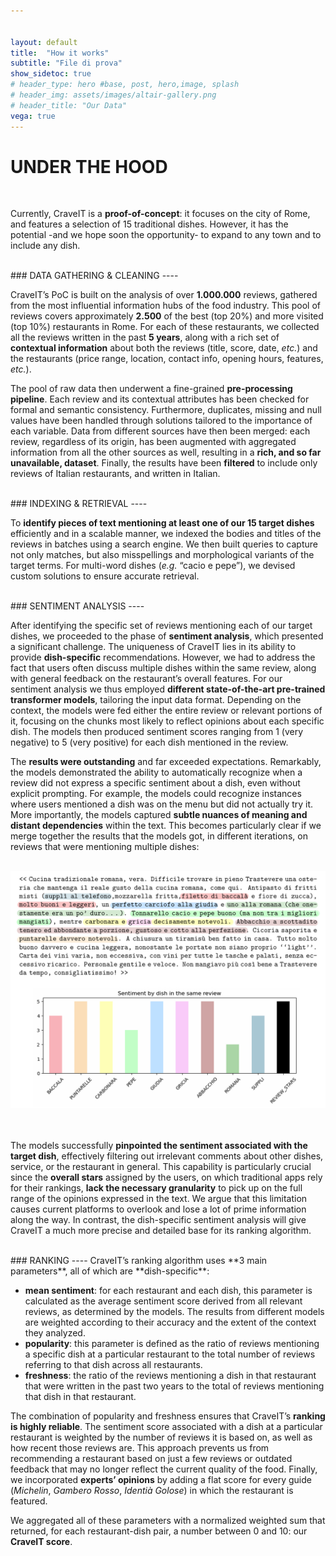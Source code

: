 ```yaml
---


layout: default
title:  "How it works"
subtitle: "File di prova"
show_sidetoc: true
# header_type: hero #base, post, hero,image, splash
# header_img: assets/images/altair-gallery.png
# header_title: "Our Data"
vega: true
---
```



# **UNDER THE HOOD**

<br>

Currently, CraveIT is a **proof-of-concept**: it focuses on the city of Rome, and features a selection of 15 traditional dishes. However, it has the potential -and we hope soon the opportunity- to expand to any town and to include any dish.

<br>
### DATA GATHERING & CLEANING
----

CraveIT’s PoC is built on the analysis of over **1.000.000** reviews, gathered from the most influential information hubs of the food industry. This pool of reviews covers approximately **2.500** of the best (top 20%) and more visited (top 10%) restaurants in Rome. For each of these restaurants, we collected all the reviews written in the past **5 years**, along with a rich set of **contextual information** about both the reviews (title, score, date, <i>etc.</i>) and the restaurants (price range, location, contact info, opening hours, features, <i>etc.</i>).

The pool of raw data then underwent a fine-grained **pre-processing pipeline**. Each review and its contextual attributes has been checked for formal and semantic consistency. Furthermore, duplicates, missing and null values have been handled through solutions tailored to the importance of each variable.
Data from different sources have then been merged: each review, regardless of its origin, has been augmented with aggregated information from all the other sources as well, resulting in a **rich, and so far unavailable, dataset**.
Finally, the results have been **filtered** to include only reviews of Italian restaurants, and written in Italian.

<br>
### INDEXING & RETRIEVAL
----

To **identify pieces of text mentioning at least one of our 15 target dishes** efficiently and in a scalable manner, we indexed the bodies and titles of the reviews in batches using a search engine. We then built queries to capture not only matches, but also misspellings and morphological variants of the target terms. For multi-word dishes (<i>e.g.</i> “cacio e pepe”), we devised custom solutions to ensure accurate retrieval. 

<br>
### SENTIMENT ANALYSIS
----

After identifying the specific set of reviews mentioning each of our target dishes, we proceeded to the phase of **sentiment analysis**, which presented a significant challenge. The uniqueness of CraveIT lies in its ability to provide **dish-specific** recommendations. However, we had to address the fact that users often discuss multiple dishes within the same review, along with general feedback on the restaurant’s overall features. For our sentiment analysis we thus employed **different state-of-the-art pre-trained transformer models**, tailoring the input data format. Depending on the context, the models were fed either the entire review or relevant portions of it, focusing on the chunks most likely to reflect opinions about each specific dish. The models then produced sentiment scores ranging from 1 (very negative) to 5 (very positive) for each dish mentioned in the review.

The **results were outstanding** and far exceeded expectations. Remarkably, the models demonstrated the ability to automatically recognize when a review did not express a specific sentiment about a dish, even without explicit prompting. For example, the models could recognize instances where users mentioned a dish was on the menu but did not actually try it. More importantly, the models captured **subtle nuances of meaning and distant dependencies** within the text. This becomes particularly clear if we merge together the results that the models got, in different iterations, on reviews that were mentioning multiple dishes:

<br>
<center>
<img  width="800px" style="margin: 0px 0px 0px 0px;" src="assets/images/Under_The_Hood_02.png">
</center>
<br>
<br>

The models successfully **pinpointed the sentiment associated with the target dish**, effectively filtering out irrelevant comments about other dishes, service, or the restaurant in general. This capability is particularly crucial since the **overall stars** assigned by the users, on which traditional apps rely for their rankings, **lack the necessary granularity** to pick up on the full range of the opinions expressed in the text. We argue that this limitation causes current platforms to overlook and lose a lot of prime information along the way. In contrast, the dish-specific sentiment analysis will give CraveIT a much more precise and detailed base for its ranking algorithm.

<br>
### RANKING
----
CraveIT’s ranking algorithm uses **3 main parameters**, all of which are **dish-specific**:

- **mean sentiment**: for each restaurant and each dish, this parameter is calculated as the average sentiment score derived from all relevant reviews, as determined by the models. The results from different models are weighted according to their accuracy and the extent of the context they analyzed.
- **popularity**: this parameter is defined as the ratio of reviews mentioning a specific dish at a particular restaurant to the total number of reviews referring to that dish across all restaurants. 
- **freshness**: the ratio of the reviews mentioning a dish in that restaurant that were written in the past two years to the total of reviews mentioning that dish in that restaurant.

The combination of popularity and freshness ensures that CraveIT’s **ranking is highly reliable**. The sentiment score associated with a dish at a particular restaurant is weighted by the number of reviews it is based on, as well as how recent those reviews are. This approach prevents us from recommending a restaurant based on just a few reviews or outdated feedback that may no longer reflect the current quality of the food. Finally, we incorporated **experts’ opinions** by adding a flat score for every guide (<i>Michelin</i>, <i>Gambero Rosso</i>, <i>Identià Golose</i>) in which the restaurant is featured. 

We aggregated all of these parameters with a normalized weighted sum that returned, for each restaurant-dish pair, a number between 0 and 10: our **CraveIT score**.

<br>
